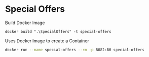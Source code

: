 ﻿# Special Offers

Build Docker Image

```batch
docker build ".\SpecialOffers" -t special-offers
```

Uses Docker Image to create a Container

```bash
docker run --name special-offers --rm -p 8082:80 special-offers
```